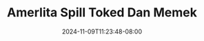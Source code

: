 --- 
title: "Amerlita  Spill Toked Dan Memek"
description: "download  video bokep Amerlita  Spill Toked Dan Memek   full terbaru"
date: 2024-11-09T11:23:48-08:00
file_code: "pbfkp9h3wzdz"
draft: false
cover: "vu75q0yhiguoqre1.jpg"
tags: ["Amerlita", "Spill", "Toked", "Dan", "Memek", "bokep-indo", "bokep-viral", "bokep-ig"]
length: 667
fld_id: "1483155"
foldername: "Amerlita 1"
categories: ["Amerlita 1"]
views: 0
---